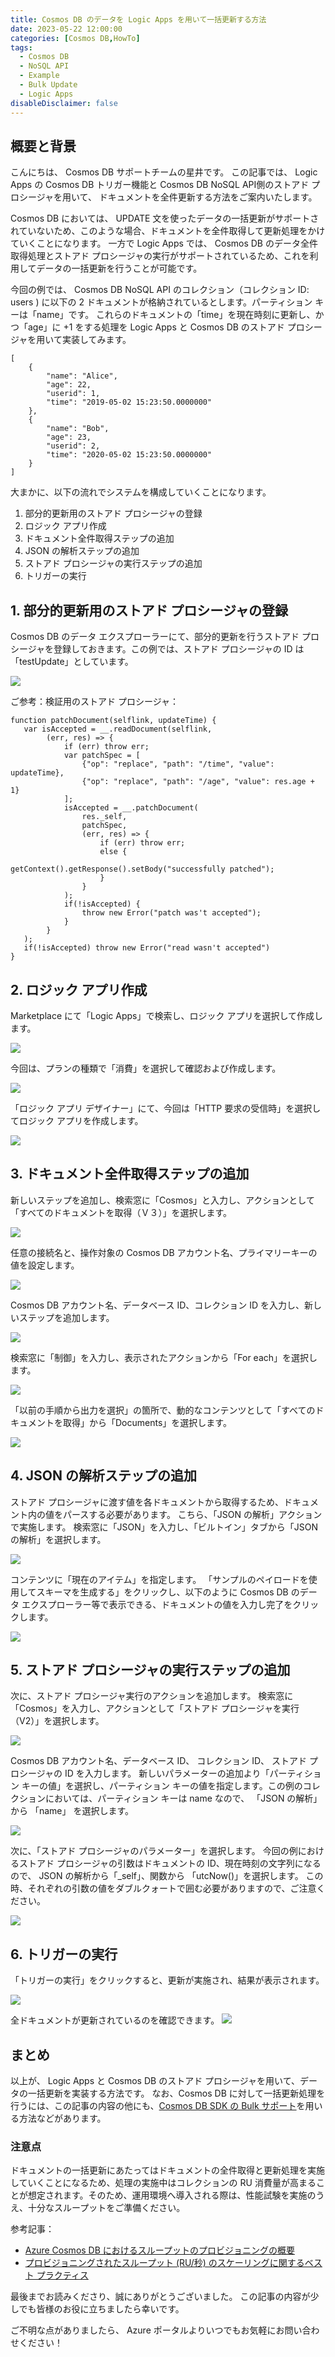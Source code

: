 ```yaml
---
title: Cosmos DB のデータを Logic Apps を用いて一括更新する方法
date: 2023-05-22 12:00:00
categories: [Cosmos DB,HowTo]
tags:
  - Cosmos DB
  - NoSQL API
  - Example
  - Bulk Update
  - Logic Apps
disableDisclaimer: false
---
```


## 概要と背景

こんにちは、 Cosmos DB サポートチームの星井です。
この記事では、 Logic Apps の Cosmos DB トリガー機能と Cosmos DB NoSQL API側のストアド プロシージャを用いて、
ドキュメントを全件更新する方法をご案内いたします。
<!--more-->
Cosmos DB においては、 UPDATE 文を使ったデータの一括更新がサポートされていないため、このような場合、ドキュメントを全件取得して更新処理をかけていくことになります。
一方で Logic Apps では、 Cosmos DB のデータ全件取得処理とストアド プロシージャの実行がサポートされているため、これを利用してデータの一括更新を行うことが可能です。

今回の例では、 Cosmos DB NoSQL API のコレクション（コレクション ID: users ) に以下の 2 ドキュメントが格納されているとします。パーティション キーは「name」です。
これらのドキュメントの「time」を現在時刻に更新し、かつ「age」に +1 をする処理を Logic Apps と Cosmos DB のストアド プロシージャを用いて実装してみます。

```
[
    {
        "name": "Alice",
        "age": 22,
        "userid": 1,
        "time": "2019-05-02 15:23:50.0000000"
    },
    {
        "name": "Bob",
        "age": 23,
        "userid": 2,
        "time": "2020-05-02 15:23:50.0000000"
    }
]
```

大まかに、以下の流れでシステムを構成していくことになります。

1. 部分的更新用のストアド プロシージャの登録
1. ロジック アプリ作成
1. ドキュメント全件取得ステップの追加
1. JSON の解析ステップの追加
1. ストアド プロシージャの実行ステップの追加
1. トリガーの実行


## 1. 部分的更新用のストアド プロシージャの登録

Cosmos DB のデータ エクスプローラーにて、部分的更新を行うストアド プロシージャを登録しておきます。この例では、ストアド プロシージャの ID は「testUpdate」としています。

![](bulkupdate-logicapp/cosmos-dexp-sprg.png)

ご参考：検証用のストアド プロシージャ：
```
function patchDocument(selflink, updateTime) {
   var isAccepted = __.readDocument(selflink,
        (err, res) => {
            if (err) throw err;
            var patchSpec = [
                {"op": "replace", "path": "/time", "value": updateTime},
                {"op": "replace", "path": "/age", "value": res.age + 1}
            ];
            isAccepted = __.patchDocument(
                res._self,
                patchSpec,
                (err, res) => {
                    if (err) throw err;
                    else {
                        getContext().getResponse().setBody("successfully patched");
                    }
                }
            );
            if(!isAccepted) {
                throw new Error("patch was't accepted");
            }
        }
   );
   if(!isAccepted) throw new Error("read wasn't accepted")
}
```

## 2. ロジック アプリ作成
Marketplace にて「Logic Apps」で検索し、ロジック アプリを選択して作成します。

![](bulkupdate-logicapp/create-logicapp-1.png)


今回は、プランの種類で「消費」を選択して確認および作成します。

![](bulkupdate-logicapp/create-logicapp-2.png)


「ロジック アプリ デザイナー」にて、今回は「HTTP 要求の受信時」を選択してロジック アプリを作成します。

![](bulkupdate-logicapp/create-logicapp-3.png)


## 3. ドキュメント全件取得ステップの追加
新しいステップを追加し、検索窓に「Cosmos」と入力し、アクションとして「すべてのドキュメントを取得（Ｖ３）」を選択します。

![](bulkupdate-logicapp/logicapp-selectall-1.png)


任意の接続名と、操作対象の Cosmos DB アカウント名、プライマリーキーの値を設定します。

![](bulkupdate-logicapp/logicapp-selectall-2.png)


Cosmos DB アカウント名、データベース ID、コレクション ID を入力し、新しいステップを追加します。

![](bulkupdate-logicapp/logicapp-selectall-3.png)


検索窓に「制御」を入力し、表示されたアクションから「For each」を選択します。

![](bulkupdate-logicapp/logicapp-foreach.png)


「以前の手順から出力を選択」の箇所で、動的なコンテンツとして「すべてのドキュメントを取得」から「Documents」を選択します。

![](bulkupdate-logicapp/logicapp-foreach-2.png)



## 4. JSON の解析ステップの追加
ストアド プロシージャに渡す値を各ドキュメントから取得するため、ドキュメント内の値をパースする必要があります。
こちら、「JSON の解析」アクションで実施します。
検索窓に「JSON」を入力し、「ビルトイン」タブから「JSON の解析」を選択します。

![](bulkupdate-logicapp/logicapp-parsejson-1.png)


コンテンツに「現在のアイテム」を指定します。
「サンプルのペイロードを使用してスキーマを生成する」をクリックし、以下のように Cosmos DB のデータ エクスプローラー等で表示できる、ドキュメントの値を入力し完了をクリックします。

![](bulkupdate-logicapp/logicapp-parsejson-2.png)


## 5. ストアド プロシージャの実行ステップの追加
次に、ストアド プロシージャ実行のアクションを追加します。
検索窓に「Cosmos」を入力し、アクションとして「ストアド プロシージャを実行（V2）」を選択します。

![](bulkupdate-logicapp/logicapp-execstrd-1.png)


Cosmos DB アカウント名、データベース ID、 コレクション ID、 ストアド プロシージャの ID を入力します。
新しいパラメーターの追加より「パーティション キーの値」を選択し、パーティション キーの値を指定します。この例のコレクションにおいては、パーティション キーは name なので、 「JSON の解析」から 「name」 を選択します。

![](bulkupdate-logicapp/logicapp-execstrd-2.png)


次に、「ストアド プロシージャのパラメーター」を選択します。
今回の例におけるストアド プロシージャの引数はドキュメントの ID、現在時刻の文字列になるので、
JSON の解析から「_self」、関数から 「utcNow()」を選択します。
この時、それぞれの引数の値をダブルクォートで囲む必要がありますので、ご注意ください。

![](bulkupdate-logicapp/logicapp-execstrd-3.png)



## 6. トリガーの実行
「トリガーの実行」をクリックすると、更新が実施され、結果が表示されます。

![](bulkupdate-logicapp/logicapp-exec-1.png)

全ドキュメントが更新されているのを確認できます。
![](bulkupdate-logicapp/result-1.png)

## まとめ

以上が、 Logic Apps と Cosmos DB のストアド プロシージャを用いて、データの一括更新を実装する方法です。
なお、Cosmos DB に対して一括更新処理を行うには、この記事の内容の他にも、[Cosmos DB SDK の Bulk サポート](https://learn.microsoft.com/ja-jp/azure/cosmos-db/nosql/how-to-migrate-from-bulk-executor-library)を用いる方法などがあります。


### 注意点
ドキュメントの一括更新にあたってはドキュメントの全件取得と更新処理を実施していくことになるため、処理の実施中はコレクションの RU 消費量が高まることが想定されます。そのため、運用環境へ導入される際は、性能試験を実施のうえ、十分なスループットをご準備ください。

参考記事：

* [Azure Cosmos DB におけるスループットのプロビジョニングの概要](https://learn.microsoft.com/ja-jp/azure/cosmos-db/set-throughput)
* [プロビジョニングされたスループット (RU/秒) のスケーリングに関するベスト プラクティス](https://learn.microsoft.com/ja-jp/azure/cosmos-db/scaling-provisioned-throughput-best-practices)


最後までお読みくださり、誠にありがとうございました。
この記事の内容が少しでも皆様のお役に立ちましたら幸いです。

ご不明な点がありましたら、 Azure ポータルよりいつでもお気軽にお問い合わせください！
